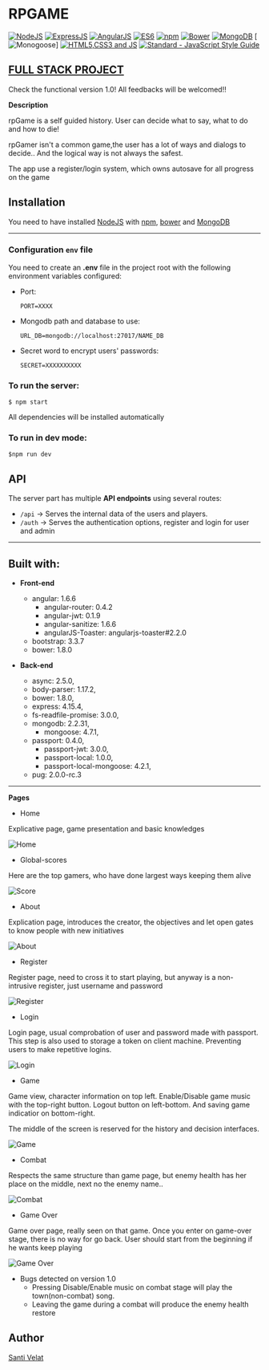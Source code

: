 # RPGAME

[![NodeJS](https://github.com/MarioTerron/logo-images/blob/master/logos/nodejs.png)](https://nodejs.org/)
[![ExpressJS](https://github.com/MarioTerron/logo-images/blob/master/logos/expressjs.png)](http://expressjs.com///)
[![AngularJS](https://github.com/FransLopez/logo-images/blob/master/logos/angularjs.png)](https://angularjs.org/)
[![ES6](https://github.com/MarioTerron/logo-images/blob/master/logos/es6.png)](http://www.ecma-international.org/ecma-262/6.0/) 
[![npm](https://github.com/MarioTerron/logo-images/blob/master/logos/npm.png)](https://www.npmjs.com/)
[![Bower](https://github.com/FransLopez/logo-images/blob/master/logos/bower.png)](https://bower.io/)
[![MongoDB](https://github.com/FransLopez/logo-images/blob/master/logos/mongodb.png)](https://www.mongodb.com/)
[![Monogoose](https://github.com/MarioTerron/logo-images/blob/master/logos/mongoose.png)]
[![HTML5,CSS3 and JS](https://github.com/FransLopez/logo-images/blob/master/logos/html5-css3-js.png)](http://www.w3.org/) 
[![Standard - JavaScript Style Guide](https://cdn.rawgit.com/feross/standard/master/badge.svg)](https://github.com/feross/standard)

## [FULL STACK PROJECT]
[FULL STACK PROJECT]:https://rpgame.herokuapp.com
Check the functional version 1.0! All feedbacks will be welcomed!!

**Description**

rpGame is a self guided history. User can decide what to say, what to do and how to die!

rpGamer isn't a common game,the  user has a lot of ways and dialogs to decide.. And the logical way is not always the safest.

The app use a register/login system, which owns autosave for all progress on the game 


## Installation

You need to have installed [NodeJS](https://nodejs.org/) with [npm](https://www.npmjs.com/), [bower](https://bower.io/) and [MongoDB](https://www.mongodb.com/)

---
### Configuration `env` file

You need to create an **.env** file in the project root with the following environment variables configured:

- Port:

  ```
  PORT=XXXX
  ```

- Mongodb path and database to use:

  ```
  URL_DB=mongodb://localhost:27017/NAME_DB
  ```
  
- Secret word to encrypt users' passwords:

  ```
  SECRET=XXXXXXXXXX
  ```


### To run the server:

```
$ npm start
```

All dependencies will be installed automatically

### To run in dev mode:

```
$npm run dev
```

## API

The server part has multiple **API endpoints** using several routes:

- `/api` -> Serves the internal data of the users and players.
- `/auth` -> Serves the authentication options, register and login for user and admin

---

## Built with:

- **Front-end**

    - angular: 1.6.6
      - angular-router: 0.4.2
      - angular-jwt: 0.1.9
      - angular-sanitize: 1.6.6
      - angularJS-Toaster: angularjs-toaster#2.2.0
    - bootstrap: 3.3.7
    - bower: 1.8.0

- **Back-end**

    - async: 2.5.0,
    - body-parser: 1.17.2,
    - bower: 1.8.0,
    - express: 4.15.4,
    - fs-readfile-promise: 3.0.0,
    - mongodb: 2.2.31,
      - mongoose: 4.7.1,
    - passport: 0.4.0,
      - passport-jwt: 3.0.0,
      - passport-local: 1.0.0,
      - passport-local-mongoose: 4.2.1,
    - pug: 2.0.0-rc.3


---

**Pages**

* Home

Explicative page, game presentation and basic knowledges 

![Home](img/home.PNG)

* Global-scores

Here are the top gamers, who have done largest ways keeping them alive

![Score](img/scores.PNG)

* About

Explication page, introduces the creator, the objectives and let open gates to know people with new initiatives

![About](img/about.PNG)

* Register

Register page, need to cross it to start playing, but anyway is a non-intrusive register, just username and password 

![Register](img/register.PNG)

* Login

Login page, usual comprobation of user and password made with passport. This step is also used to storage a token on client machine. Preventing users to make repetitive logins.

![Login](img/login.PNG)

* Game

Game view, character information on top left. Enable/Disable game music with the top-right button. Logout button on left-bottom. And saving game indicatior on bottom-right.

The middle of the screen is reserved for the history and decision interfaces.

![Game](img/game-view.PNG)

* Combat

Respects the same structure than game page, but enemy health has her place on the middle, next no the enemy name..

![Combat](img/combat-view.PNG)

* Game Over

Game over page, really seen on that game. Once you enter on game-over stage, there is no way for go back. User should start from the beginning if he wants keep playing 

![Game Over](img/game-over.PNG)



* Bugs detected on version 1.0
  - Pressing Disable/Enable music on combat stage will play the town(non-combat) song.
  - Leaving the game during a combat will produce the enemy health restore


## Author

[Santi Velat](https://github.com/SantiVelat/)


